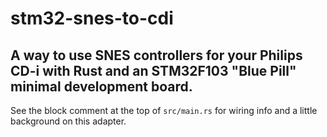 # stm32-snes-to-cdi

## A way to use SNES controllers for your Philips CD-i with Rust and an STM32F103 "Blue Pill" minimal development board.

See the block comment at the top of `src/main.rs` for wiring info and a little background on this adapter.
